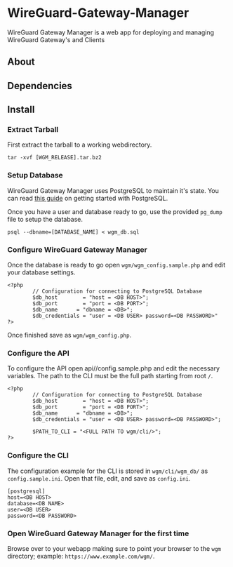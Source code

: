 # WireGuard-Gateway-Manager
WireGuard Gateway Manager is a web app for deploying and managing WireGuard Gateway's and Clients

## About

## Dependencies

## Install

### Extract Tarball
First extract the tarball to a working webdirectory. 

`tar -xvf [WGM_RELEASE].tar.bz2`

### Setup Database
WireGuard Gateway Manager uses PostgreSQL to maintain it's state. You can read [this guide](https://medium.com/coding-blocks/creating-user-database-and-adding-access-on-postgresql-8bfcd2f4a91e) on getting started with PostgreSQL.

Once you have a user and database ready to go, use the provided `pg_dump` file to setup the database.

`psql --dbname=[DATABASE_NAME] < wgm_db.sql`

### Configure WireGuard Gateway Manager
Once the database is ready to go open `wgm/wgm_config.sample.php` and edit your database settings.

```
<?php
        // Configuration for connecting to PostgreSQL Database
        $db_host        = "host = <DB HOST>";
        $db_port        = "port = <DB PORT>";
        $db_name      = "dbname = <DB>";
        $db_credentials = "user = <DB USER> password=<DB PASSWORD>"
?>
```

Once finished save as `wgm/wgm_config.php`.

### Configure the API
To configure the API open api/<version>/config.sample.php and edit the necessary variables. The path to the CLI must be the full path starting from root `/`.

```
<?php
        // Configuration for connecting to PostgreSQL Database
        $db_host        = "host = <DB HOST>";
        $db_port        = "port = <DB PORT>";
        $db_name      = "dbname = <DB>";
        $db_credentials = "user = <DB USER> password=<DB PASSWORD>";

        $PATH_TO_CLI = "<FULL PATH TO wgm/cli/>";
?>
```

### Configure the CLI

The configuration example for the CLI is stored in `wgm/cli/wgm_db/` as `config.sample.ini`. Open that file, edit, and save as `config.ini`.

```
[postgresql]
host=<DB HOST>
database=<DB NAME>
user=<DB USER>
password=<DB PASSWORD>
```

### Open WireGuard Gateway Manager for the first time
Browse over to your webapp making sure to point your browser to the `wgm` directory; example: `https://www.example.com/wgm/`.


